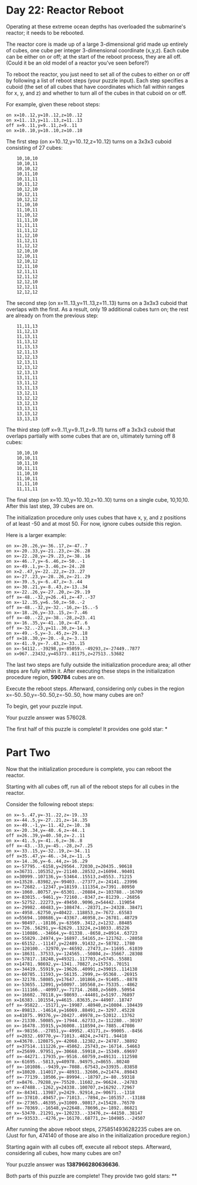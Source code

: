 
# Day 22: Reactor Reboot

Operating at these extreme ocean depths has overloaded the submarine's reactor; it needs to be rebooted.

The reactor core is made up of a large 3-dimensional grid made up entirely of cubes, one cube per integer 3-dimensional coordinate (x,y,z). Each cube can be either on or off; at the start of the reboot process, they are all off. (Could it be an old model of a reactor you've seen before?)

To reboot the reactor, you just need to set all of the cubes to either on or off by following a list of reboot steps (your puzzle input). Each step specifies a cuboid (the set of all cubes that have coordinates which fall within ranges for x, y, and z) and whether to turn all of the cubes in that cuboid on or off.

For example, given these reboot steps:
```
on x=10..12,y=10..12,z=10..12
on x=11..13,y=11..13,z=11..13
off x=9..11,y=9..11,z=9..11
on x=10..10,y=10..10,z=10..10
```
The first step (on x=10..12,y=10..12,z=10..12) turns on a 3x3x3 cuboid consisting of 27 cubes:
```
    10,10,10
    10,10,11
    10,10,12
    10,11,10
    10,11,11
    10,11,12
    10,12,10
    10,12,11
    10,12,12
    11,10,10
    11,10,11
    11,10,12
    11,11,10
    11,11,11
    11,11,12
    11,12,10
    11,12,11
    11,12,12
    12,10,10
    12,10,11
    12,10,12
    12,11,10
    12,11,11
    12,11,12
    12,12,10
    12,12,11
    12,12,12
```
The second step (on x=11..13,y=11..13,z=11..13) turns on a 3x3x3 cuboid that overlaps with the first. As a result, only 19 additional cubes turn on; the rest are already on from the previous step:
```
    11,11,13
    11,12,13
    11,13,11
    11,13,12
    11,13,13
    12,11,13
    12,12,13
    12,13,11
    12,13,12
    12,13,13
    13,11,11
    13,11,12
    13,11,13
    13,12,11
    13,12,12
    13,12,13
    13,13,11
    13,13,12
    13,13,13
```
The third step (off x=9..11,y=9..11,z=9..11) turns off a 3x3x3 cuboid that overlaps partially with some cubes that are on, ultimately turning off 8 cubes:
```
    10,10,10
    10,10,11
    10,11,10
    10,11,11
    11,10,10
    11,10,11
    11,11,10
    11,11,11
```
The final step (on x=10..10,y=10..10,z=10..10) turns on a single cube, 10,10,10. After this last step, 39 cubes are on.

The initialization procedure only uses cubes that have x, y, and z positions of at least -50 and at most 50. For now, ignore cubes outside this region.

Here is a larger example:
```
on x=-20..26,y=-36..17,z=-47..7
on x=-20..33,y=-21..23,z=-26..28
on x=-22..28,y=-29..23,z=-38..16
on x=-46..7,y=-6..46,z=-50..-1
on x=-49..1,y=-3..46,z=-24..28
on x=2..47,y=-22..22,z=-23..27
on x=-27..23,y=-28..26,z=-21..29
on x=-39..5,y=-6..47,z=-3..44
on x=-30..21,y=-8..43,z=-13..34
on x=-22..26,y=-27..20,z=-29..19
off x=-48..-32,y=26..41,z=-47..-37
on x=-12..35,y=6..50,z=-50..-2
off x=-48..-32,y=-32..-16,z=-15..-5
on x=-18..26,y=-33..15,z=-7..46
off x=-40..-22,y=-38..-28,z=23..41
on x=-16..35,y=-41..10,z=-47..6
off x=-32..-23,y=11..30,z=-14..3
on x=-49..-5,y=-3..45,z=-29..18
off x=18..30,y=-20..-8,z=-3..13
on x=-41..9,y=-7..43,z=-33..15
on x=-54112..-39298,y=-85059..-49293,z=-27449..7877
on x=967..23432,y=45373..81175,z=27513..53682
```
The last two steps are fully outside the initialization procedure area; all other steps are fully within it. After executing these steps in the initialization procedure region, **590784** cubes are on.

Execute the reboot steps. Afterward, considering only cubes in the region x=-50..50,y=-50..50,z=-50..50, how many cubes are on?

To begin, get your puzzle input.

Your puzzle answer was 576028.

The first half of this puzzle is complete! It provides one gold star: *

# Part Two 

Now that the initialization procedure is complete, you can reboot the reactor.

Starting with all cubes off, run all of the reboot steps for all cubes in the reactor.

Consider the following reboot steps:

```
on x=-5..47,y=-31..22,z=-19..33
on x=-44..5,y=-27..21,z=-14..35
on x=-49..-1,y=-11..42,z=-10..38
on x=-20..34,y=-40..6,z=-44..1
off x=26..39,y=40..50,z=-2..11
on x=-41..5,y=-41..6,z=-36..8
off x=-43..-33,y=-45..-28,z=7..25
on x=-33..15,y=-32..19,z=-34..11
off x=35..47,y=-46..-34,z=-11..5
on x=-14..36,y=-6..44,z=-16..29
on x=-57795..-6158,y=29564..72030,z=20435..90618
on x=36731..105352,y=-21140..28532,z=16094..90401
on x=30999..107136,y=-53464..15513,z=8553..71215
on x=13528..83982,y=-99403..-27377,z=-24141..23996
on x=-72682..-12347,y=18159..111354,z=7391..80950
on x=-1060..80757,y=-65301..-20884,z=-103788..-16709
on x=-83015..-9461,y=-72160..-8347,z=-81239..-26856
on x=-52752..22273,y=-49450..9096,z=54442..119054
on x=-29982..40483,y=-108474..-28371,z=-24328..38471
on x=-4958..62750,y=40422..118853,z=-7672..65583
on x=55694..108686,y=-43367..46958,z=-26781..48729
on x=-98497..-18186,y=-63569..3412,z=1232..88485
on x=-726..56291,y=-62629..13224,z=18033..85226
on x=-110886..-34664,y=-81338..-8658,z=8914..63723
on x=-55829..24974,y=-16897..54165,z=-121762..-28058
on x=-65152..-11147,y=22489..91432,z=-58782..1780
on x=-120100..-32970,y=-46592..27473,z=-11695..61039
on x=-18631..37533,y=-124565..-50804,z=-35667..28308
on x=-57817..18248,y=49321..117703,z=5745..55881
on x=14781..98692,y=-1341..70827,z=15753..70151
on x=-34419..55919,y=-19626..40991,z=39015..114138
on x=-60785..11593,y=-56135..2999,z=-95368..-26915
on x=-32178..58085,y=17647..101866,z=-91405..-8878
on x=-53655..12091,y=50097..105568,z=-75335..-4862
on x=-111166..-40997,y=-71714..2688,z=5609..50954
on x=-16602..70118,y=-98693..-44401,z=5197..76897
on x=16383..101554,y=4615..83635,z=-44907..18747
off x=-95822..-15171,y=-19987..48940,z=10804..104439
on x=-89813..-14614,y=16069..88491,z=-3297..45228
on x=41075..99376,y=-20427..49978,z=-52012..13762
on x=-21330..50085,y=-17944..62733,z=-112280..-30197
on x=-16478..35915,y=36008..118594,z=-7885..47086
off x=-98156..-27851,y=-49952..43171,z=-99005..-8456
off x=2032..69770,y=-71013..4824,z=7471..94418
on x=43670..120875,y=-42068..12382,z=-24787..38892
off x=37514..111226,y=-45862..25743,z=-16714..54663
off x=25699..97951,y=-30668..59918,z=-15349..69697
off x=-44271..17935,y=-9516..60759,z=49131..112598
on x=-61695..-5813,y=40978..94975,z=8655..80240
off x=-101086..-9439,y=-7088..67543,z=33935..83858
off x=18020..114017,y=-48931..32606,z=21474..89843
off x=-77139..10506,y=-89994..-18797,z=-80..59318
off x=8476..79288,y=-75520..11602,z=-96624..-24783
on x=-47488..-1262,y=24338..100707,z=16292..72967
off x=-84341..13987,y=2429..92914,z=-90671..-1318
off x=-37810..49457,y=-71013..-7894,z=-105357..-13188
off x=-27365..46395,y=31009..98017,z=15428..76570
off x=-70369..-16548,y=22648..78696,z=-1892..86821
on x=-53470..21291,y=-120233..-33476,z=-44150..38147
off x=-93533..-4276,y=-16170..68771,z=-104985..-24507
```

After running the above reboot steps, 2758514936282235 cubes are on. (Just for fun, 474140 of those are also in the initialization procedure region.)

Starting again with all cubes off, execute all reboot steps. Afterward, considering all cubes, how many cubes are on?

Your puzzle answer was **1387966280636636**.

Both parts of this puzzle are complete! They provide two gold stars: **
